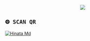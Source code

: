 <p align = center>   <img src="https://telegra.ph/file/17447e73130dc1805d1c4.jpg" /> </p>





## `⨷ SCAN QR`
[![Hinata Md](https://repl.it/badge/github/quiec/whatsasena)](https://replit.com/@Mr-Katussa/XCOCO-QR)

 





